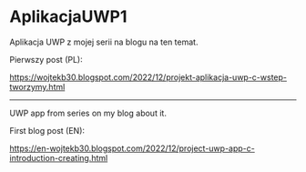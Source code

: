# AplikacjaUWP1
Aplikacja UWP z mojej serii na blogu na ten temat. 

Pierwszy post (PL):

https://wojtekb30.blogspot.com/2022/12/projekt-aplikacja-uwp-c-wstep-tworzymy.html

--------------------------------------------------------------------------------------------------------

 UWP app from series on my blog about it.
 
 First blog post (EN):
 
 https://en-wojtekb30.blogspot.com/2022/12/project-uwp-app-c-introduction-creating.html

